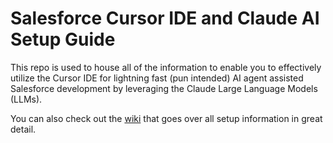 # Salesforce Cursor IDE and Claude AI Setup Guide
This repo is used to house all of the information to enable you to effectively utilize the Cursor IDE for lightning fast (pun intended) AI agent assisted Salesforce development by leveraging the Claude Large Language Models (LLMs).   
   
You can also check out the <a href="https://github.com/Coding-With-The-Force/Salesforce-Cursor-AI-Code-Rules/wiki" target="_blank">wiki</a> that goes over all setup information in great detail.
